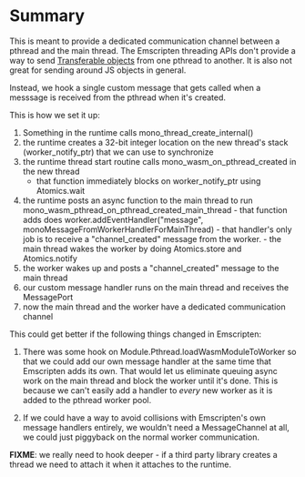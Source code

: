 # Summary

   This is meant to provide a dedicated communication channel between a pthread and the main thread.
   The Emscripten threading APIs don't provide a way to send  [Transferable objects](https://developer.mozilla.org/en-US/docs/Glossary/Transferable_objects)
     from one pthread to another.  It is also not great for sending around JS objects in general.

   Instead, we hook a single custom message that gets called when a messsage is received from the pthread when it's created.

   This is how we set it up:

   1. Something in the runtime calls mono_thread_create_internal()
   2. the runtime creates a 32-bit integer location on the new thread's stack (worker_notify_ptr) that we can use to synchronize
   3. the runtime thread start routine calls mono_wasm_on_pthread_created in the new thread
      - that function immediately blocks on worker_notify_ptr using Atomics.wait
   4. the runtime posts an async function to the main thread to run mono_wasm_pthread_on_pthread_created_main_thread
     - that function adds does worker.addEventHandler("message", monoMessageFromWorkerHandlerForMainThread)
     - that handler's only job is to receive a "channel_created" message from the worker.
     - the main thread wakes the worker by doing Atomics.store and Atomics.notify
   5. the worker wakes up and posts a "channel_created" message to the main thread
   6. our custom message handler runs on the main thread and receives the MessagePort
   7. now the main thread and the worker have a dedicated communication channel

  This could get better if the following things changed in Emscripten:

  1. There was some hook on Module.Pthread.loadWasmModuleToWorker so that we could add our own message handler at the same time that Emscripten adds its own.
     That would let us eliminate queuing async work on the main thread and block the worker until it's done.
     This is because we can't easily add a handler to _every_ new worker as it is added to the pthread worker pool.

  2. If we could have a way to avoid collisions with Emscripten's own message handlers entirely, we wouldn't need a MessageChannel at all, we could just piggyback on the normal worker communication.

**FIXME**: we really need to hook deeper - if a third party library creates a thread we need to attach it when it attaches to the runtime.
